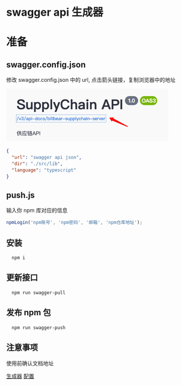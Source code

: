 # swagger api 生成器

# 准备

## swagger.config.json

修改 swagger.config.json 中的 url, 点击箭头链接，复制浏览器中的地址

![示意图](./20210107111733.png)

```json
{
  "url": "swagger api json",
  "dir": "./src/lib",
  "language": "typescript"
}
```

## push.js

输入你 npm 库对应的信息

```js
npmLogin('npm账号', 'npm密码', '邮箱', 'npm仓库地址');
```

## 安装

```shell
  npm i
```

## 更新接口

```shell
  npm run swagger-pull
```

## 发布 npm 包

```shell
  npm run swagger-push
```

## 注意事项

使用前确认文档地址

[生成器](https://github.com/hosseinmd/swagger-typescript)
[配置](swagger.config.json)
